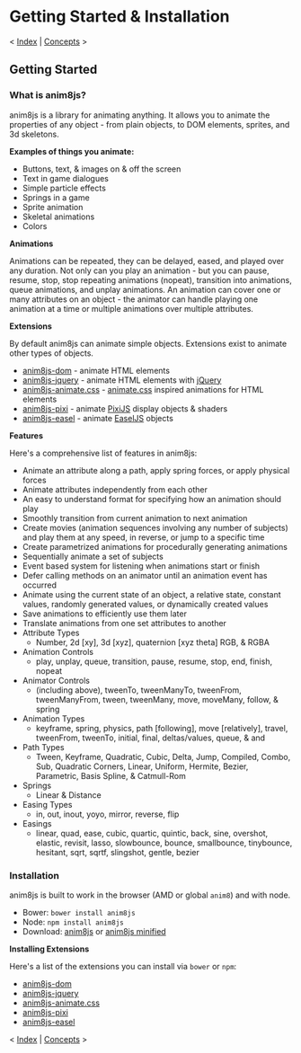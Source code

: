 # Getting Started & Installation

< [Index](README.md) | [Concepts](Concepts.md) >

## Getting Started

### What is anim8js?

anim8js is a library for animating anything. It allows you to animate the properties of any object - from plain objects, to DOM elements, sprites, and 3d skeletons.

**Examples of things you animate:**

- Buttons, text, & images on & off the screen
- Text in game dialogues
- Simple particle effects
- Springs in a game
- Sprite animation
- Skeletal animations
- Colors

**Animations**

Animations can be repeated, they can be delayed, eased, and played over any duration. Not only can you play an animation - but you can pause, resume, stop, stop repeating animations (nopeat), transition into animations, queue animations, and unplay animations. An animation can cover one or many attributes on an object - the animator can handle playing one animation at a time or multiple animations over multiple attributes.

**Extensions**

By default anim8js can animate simple objects. Extensions exist to animate other types of objects.

- [anim8js-dom](http://github.com/ClickerMonkey/anim8js-dom) - animate HTML elements
- [anim8js-jquery](http://github.com/ClickerMonkey/anim8js-jquery) - animate HTML elements with [jQuery](http://jquery.com/)
- [anim8js-animate.css](http://github.com/ClickerMonkey/anim8js-animate.css) - [animate.css](https://daneden.github.io/animate.css/) inspired animations for HTML elements
- [anim8js-pixi](http://github.com/ClickerMonkey/anim8js-pixi) - animate [PixiJS](http://www.pixijs.com) display objects & shaders
- [anim8js-easel](http://github.com/ClickerMonkey/anim8js-easel) - animate [EaselJS](http://www.createjs.com/easeljs) objects

**Features**

Here's a comprehensive list of features in anim8js:

- Animate an attribute along a path, apply spring forces, or apply physical forces
- Animate attributes independently from each other
- An easy to understand format for specifying how an animation should play
- Smoothly transition from current animation to next animation
- Create movies (animation sequences involving any number of subjects) and play them at any speed, in reverse, or jump to a specific time
- Create parametrized animations for procedurally generating animations
- Sequentially animate a set of subjects
- Event based system for listening when animations start or finish
- Defer calling methods on an animator until an animation event has occurred
- Animate using the current state of an object, a relative state, constant values, randomly generated values, or dynamically created values
- Save animations to efficiently use them later
- Translate animations from one set attributes to another
- Attribute Types
  - Number, 2d [xy], 3d [xyz], quaternion [xyz theta] RGB, & RGBA
- Animation Controls
  - play, unplay, queue, transition, pause, resume, stop, end, finish, nopeat
- Animator Controls
  - (including above), tweenTo, tweenManyTo, tweenFrom, tweenManyFrom, tween, tweenMany, move, moveMany, follow, & spring
- Animation Types
  - keyframe, spring, physics, path [following], move [relatively], travel, tweenFrom, tweenTo, initial, final, deltas/values, queue, & and
- Path Types
  - Tween, Keyframe, Quadratic, Cubic, Delta, Jump, Compiled, Combo, Sub, Quadratic Corners, Linear, Uniform, Hermite, Bezier, Parametric, Basis Spline, & Catmull-Rom
- Springs
  - Linear & Distance
- Easing Types
  - in, out, inout, yoyo, mirror, reverse, flip
- Easings
  - linear, quad, ease, cubic, quartic, quintic, back, sine, overshot, elastic, revisit, lasso, slowbounce, bounce, smallbounce, tinybounce, hesitant, sqrt, sqrtf, slingshot, gentle, bezier

### Installation

anim8js is built to work in the browser (AMD or global `anim8`) and with node.

- Bower: `bower install anim8js`
- Node: `npm install anim8js`
- Download: [anim8js](https://raw.githubusercontent.com/ClickerMonkey/anim8js/master/build/anim8js.js) or [anim8js minified](https://raw.githubusercontent.com/ClickerMonkey/anim8js/master/build/anim8js.min.js)

**Installing Extensions**

Here's a list of the extensions you can install via `bower` or `npm`:

- [anim8js-dom](http://github.com/ClickerMonkey/anim8js-dom)
- [anim8js-jquery](http://github.com/ClickerMonkey/anim8js-jquery)
- [anim8js-animate.css](http://github.com/ClickerMonkey/anim8js-animate.css)
- [anim8js-pixi](http://github.com/ClickerMonkey/anim8js-pixi)
- [anim8js-easel](http://github.com/ClickerMonkey/anim8js-easel)

< [Index](README.md) | [Concepts](Concepts.md) >
